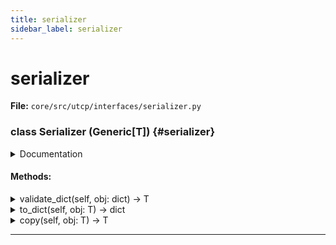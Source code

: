 ```yaml
---
title: serializer
sidebar_label: serializer
---
```


# serializer

**File:** `core/src/utcp/interfaces/serializer.py`

### class Serializer (Generic[T]) {#serializer}

<details>
<summary>Documentation</summary>

Abstract interface for serializers.

Defines the contract for serializers that convert objects to and from

**Dictionaries For Storage Or Transmission. Serializers Are Responsible For**

- Converting objects to dictionaries for storage or transmission
- Converting dictionaries back to objects
- Ensuring data consistency during serialization and deserialization
</details>

#### Methods:

<details>
<summary>validate_dict(self, obj: dict) -> T</summary>

Validate a dictionary and convert it to an object.


**Args**

- **`obj`**: The dictionary to validate and convert.



**Returns**

The object converted from the dictionary.
</details>

<details>
<summary>to_dict(self, obj: T) -> dict</summary>

Convert an object to a dictionary.


**Args**

- **`obj`**: The object to convert.



**Returns**

The dictionary converted from the object.
</details>

<details>
<summary>copy(self, obj: T) -> T</summary>

Create a copy of an object.


**Args**

- **`obj`**: The object to copy.



**Returns**

A copy of the object.
</details>

---
